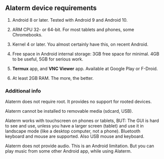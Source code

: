 ## Alaterm device requirements

1. Android 8 or later. Tested with Android 9 and Android 10.

2. ARM CPU 32- or 64-bit. For most tablets and phones, some Chromebooks.

3. Kernel 4 or later. You almost certainly have this, on recent Android.

4. Free space in Android internal storage:
3GB free space for minimal. 4GB to be useful, 5GB for serious work.

6. **Termux** app, and **VNC Viewer** app.
Available at Google Play or F-Droid.

7. At least 2GB RAM. The more, the better.


### Additional info

Alaterm does not require root.
It provides no support for rooted devices.

Alaterm cannot be installed to removable media (sdcard, USB).

Alaterm works with touchscreen on phones or tablets, BUT:
The GUI is hard to see and use, unless you have a larger screen (tablet)
and use it in landscape mode (like a desktop computer, not a phone).
Bluetooth keyboard and mouse are supported. Also USB mouse and keyboard.

Alaterm does not provide audio. This is an Android limitation.
But you can play music from some other Android app, while using Alaterm.
